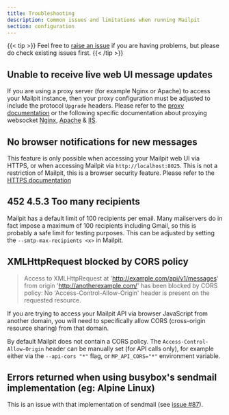 ```yaml
---
title: Troubleshooting
description: Common issues and limitations when running Mailpit
section: configuration
---
```


{{< tip >}}
Feel free to [raise an issue](https://github.com/axllent/mailpit/issues/new "Open a Github Issue") if you are having problems, 
but please do check existing issues first.
{{< /tip >}}


## Unable to receive live web UI message updates

If you are using a proxy server (for example Nginx or Apache) to access your Mailpit instance, then your proxy configuration must be adjusted to include the protocol `Upgrade` headers. Please refer to the [proxy documentation](../proxy/) or the following specific documentation about proxying websocket [Nginx](https://www.nginx.com/blog/websocket-nginx/), [Apache](https://httpd.apache.org/docs/2.4/mod/mod_proxy_wstunnel.html) & [IIS](https://github.com/axllent/mailpit/issues/131#issuecomment-1641054844). 


## No browser notifications for new messages

This feature is only possible when accessing your Mailpit web UI via HTTPS, or when accessing Mailpit via `http://localhost:8025`. This is not a restriction of Mailpit, this is a browser security feature. Please refer to the [HTTPS documentation](../http/)


## 452 4.5.3 Too many recipients

Mailpit has a default limit of 100 recipients per email. Many mailservers do in fact impose a maximum of 100 recipients including Gmail, so this is probably a safe limit for testing purposes. This can be adjusted by setting the `--smtp-max-recipients <x>` in Mailpit.


## XMLHttpRequest blocked by CORS policy

> Access to XMLHttpRequest at 'http://example.com/api/v1/messages' from origin 'http://anotherexample.com/' has been blocked by CORS policy: No 'Access-Control-Allow-Origin' header is present on the requested resource.

If you are trying to access your Mailpit API via browser JavaScript from another domain, you will need to specifically allow CORS (cross-origin resource sharing) from that domain.

By default Mailpit does not contain a CORS policy. The `Access-Control-Allow-Origin` header can be manually set (for API calls only), for example either via the `--api-cors "*"` flag, or `MP_API_CORS="*"` environment variable.


## Errors returned when using busybox's sendmail implementation (eg: Alpine Linux)

This is an issue with that implementation of sendmail (see [issue #87](https://github.com/axllent/mailpit/issues/87#issuecomment-1502720004)). 

